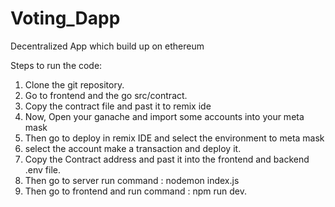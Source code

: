 # Voting_Dapp
Decentralized App which build up on ethereum  

Steps to run the code:
1) Clone the git repository.
2) Go to frontend and the go src/contract.
3) Copy the contract file and past it to remix ide
4) Now, Open your ganache and import some accounts into your meta mask
6) Then go to deploy in remix IDE and select the environment to meta mask
7) select the account make a transaction and deploy it.
8) Copy the Contract address and past it into the frontend and backend .env file.
9) Then go to server run command : nodemon index.js
10) Then go to frontend and run command : npm run dev.
